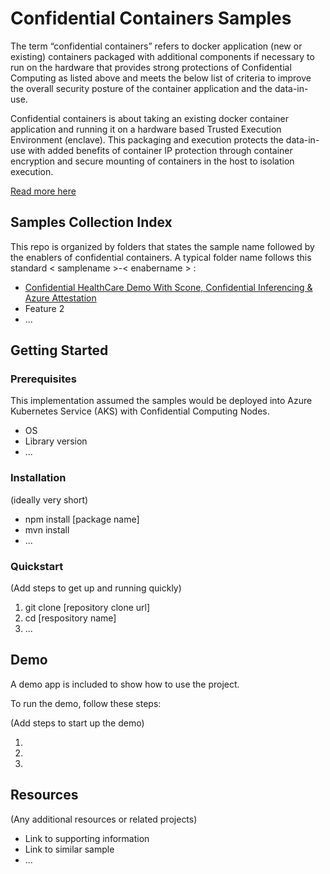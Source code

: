 # Confidential Containers Samples

The term “confidential containers” refers to docker application (new or existing) containers packaged with additional components if necessary to run on the hardware that provides strong protections of Confidential Computing as listed above and meets the below list of criteria to improve the overall security posture of the container application and the data-in-use.

Confidential containers is about taking an existing docker container application and running it on a hardware based Trusted Execution Environment (enclave). This packaging and execution protects the data-in-use with added benefits of container IP protection through container encryption and secure mounting of containers in the host to isolation execution.

[Read more here](http://aka.ms/confidentialcomputing)

## Samples Collection Index

This repo is organized by folders that states the sample name followed by the enablers of confidential containers. A typical folder name follows this standard < samplename >-< enabername > :

* [Confidential HealthCare Demo With Scone, Confidential Inferencing & Azure Attestation](confidential-healthcare-scone-confinf/README.md) 
* Feature 2
* ...

## Getting Started

### Prerequisites

This implementation assumed the samples would be deployed into Azure Kubernetes Service (AKS) with Confidential Computing Nodes.


- OS
- Library version
- ...

### Installation

(ideally very short)

- npm install [package name]
- mvn install
- ...

### Quickstart
(Add steps to get up and running quickly)

1. git clone [repository clone url]
2. cd [respository name]
3. ...


## Demo

A demo app is included to show how to use the project.

To run the demo, follow these steps:

(Add steps to start up the demo)

1.
2.
3.

## Resources

(Any additional resources or related projects)

- Link to supporting information
- Link to similar sample
- ...
